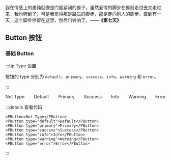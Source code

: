 我在情感上的愚钝就像是门窗紧闭的屋子，虽然爱情的脚步在屋前走过去又走过来，我也听到了，可是我觉得那是路过的脚步，那是走向别人的脚步。直到有一天，这个脚步停留在这里，然后门铃响了。——**《第七天》**

## Button 按钮

### 基础 Button

:::tip Type 设置

按钮的 type 分别为 `default`、`primary`、`success`、`info`、`warning` 和 `error`。

:::

<div style="display: flex; justify-content:space-between;">
  <PButton>Not Type</PButton>
  <PButton type="default">Default</PButton>
  <PButton type="primary">Primary</PButton>
  <PButton type="success">Success</PButton>
  <PButton type="info">Info</PButton>
  <PButton type="warning">Warning</PButton>
  <PButton type="error">Error</PButton>
</div>

:::details 查看代码

```vue
<PButton>Not Type</PButton>
<PButton type="default">Default</PButton>
<PButton type="primary">Primary</PButton>
<PButton type="success">Success</PButton>
<PButton type="info">Info</PButton>
<PButton type="warning">Warning</PButton>
<PButton type="error">Error</PButton>
```

:::
